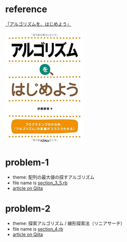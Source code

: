 # reference

[「アルゴリズムを、はじめよう」](http://amzn.asia/cIWWV4C)

<img src="images/book.jpg" width="250px">

# problem-1
- theme: 配列の最大値の探すアルゴリズム
- file name is [section_3_5.rb](section_3_5.rb)
- [article on Qiita](https://qiita.com/ryosuketter/items/76b3ee72ff2af0779404)

# problem-2
- theme: 探索アルゴリズム / 線形探索法（リニアサーチ）
- file name is [section_4.rb](section_4.rb)
- [article on Qiita](https://qiita.com/ryosuketter/items/4c03f0c1ac95582415c6)

